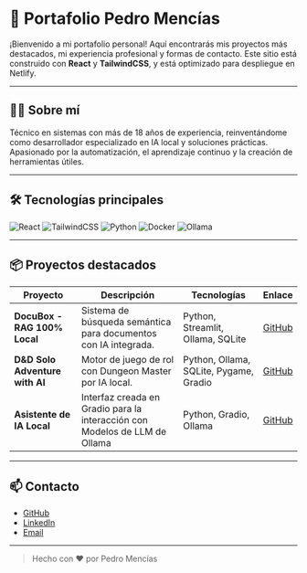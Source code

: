 # 🚀 Portafolio Pedro Mencías

¡Bienvenido a mi portafolio personal! Aquí encontrarás mis proyectos más destacados, mi experiencia profesional y formas de contacto. Este sitio está construido con **React** y **TailwindCSS**, y está optimizado para despliegue en Netlify.

---

## 👨‍💻 Sobre mí

Técnico en sistemas con más de 18 años de experiencia, reinventándome como desarrollador especializado en IA local y soluciones prácticas. Apasionado por la automatización, el aprendizaje continuo y la creación de herramientas útiles.

---

## 🛠️ Tecnologías principales

![React](https://img.shields.io/badge/React-20232A?style=for-the-badge&logo=react&logoColor=61DAFB)
![TailwindCSS](https://img.shields.io/badge/TailwindCSS-38B2AC?style=for-the-badge&logo=tailwindcss&logoColor=white)
![Python](https://img.shields.io/badge/Python-3776AB?style=for-the-badge&logo=python&logoColor=white)
![Docker](https://img.shields.io/badge/Docker-2496ED?style=for-the-badge&logo=docker&logoColor=white)
![Ollama](https://img.shields.io/badge/Ollama-000?style=for-the-badge)

---

## 📦 Proyectos destacados

| Proyecto | Descripción | Tecnologías | Enlace |
|----------|-------------|-------------|--------|
| **DocuBox - RAG 100% Local** | Sistema de búsqueda semántica para documentos con IA integrada. | Python, Streamlit, Ollama, SQLite | [GitHub](https://github.com/Charran78/docubox) |
| **D&D Solo Adventure with AI** | Motor de juego de rol con Dungeon Master por IA local. | Python, Ollama, SQLite, Pygame, Gradio | [GitHub](https://github.com/Charran78/ROL) |
| **Asistente de IA Local** | Interfaz creada en Gradio para la interacción con Modelos de LLM de Ollama | Python, Gradio, Ollama | [GitHub](https://github.com/Charran78/asistente-ia-local/) |

---

## 📫 Contacto

- [GitHub](https://github.com/Charran78)
- [LinkedIn](https://www.linkedin.com/in/pedro-menc%C3%ADas-68223336b/)
- [Email](mailto:beyond.digital.web@gmail.com)

---

> Hecho con ❤️ por Pedro Mencías
